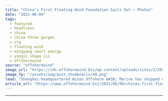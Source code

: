 ```yaml
---
title: "China’s First Floating Wind Foundation Sails Out – Photos"
date: "2021-06-09"
tags: 
  - featured
  - headlines
  - china
  - china three gorges
  - ctg
  - floating wind
  - mingyang smart energy
  - yangxi shapa iii
  - offshorewind
source: "offshorewind"
image_url: "https://cdn.offshorewind.biz/wp-content/uploads/sites/2/2021/06/09134503/Wison.png"
image_fp: "/assets/img/post_thumbnails/49.png"
lead: "Shanghai-headquartered Wison Offshore &#38; Marine has shipped out China&#8217;s first floating wind foundation platform"
article_url: "https://www.offshorewind.biz/2021/06/09/chinas-first-floating-wind-foundation-sails-out-photos/"
---
```


---
